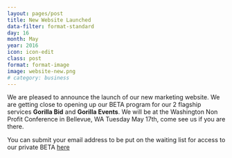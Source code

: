 ```yaml
---
layout: pages/post
title: New Website Launched
data-filter: format-standard
day: 16
month: May
year: 2016
icon: icon-edit
class: post
format: format-image
image: website-new.png
# category: business
---
```


We are pleased to announce the launch of our new marketing website. We are getting close to opening up our BETA program for our 2 flagship services **Gorilla Bid** and **Gorilla Events**. We will be at the Washington Non Profit Conference in Bellevue, WA Tuesday May 17th, come see us if you are there.

You can submit your email address to be put on the waiting list for access to our private BETA [here][1]



[1]:/signup